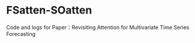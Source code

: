 # FSatten-SOatten
Code and logs for Paper：Revisiting Attention for Multivariate Time Series Forecasting
